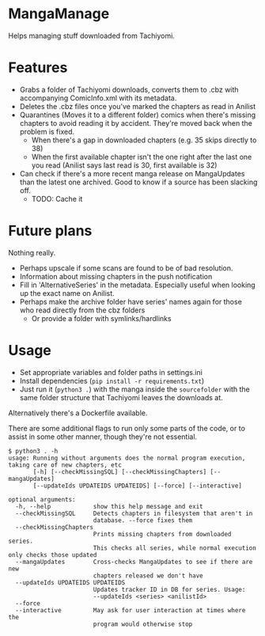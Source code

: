 # MangaManage

Helps managing stuff downloaded from Tachiyomi.

# Features
- Grabs a folder of Tachiyomi downloads, converts them to .cbz with accompanying ComicInfo.xml with its metadata.
- Deletes the .cbz files once you've marked the chapters as read in Anilist
- Quarantines (Moves it to a different folder) comics when there's missing chapters to avoid reading it by accident. They're moved back when the problem is fixed.
  - When there's a gap in downloaded chapters (e.g. 35 skips directly to 38)
  - When the first available chapter isn't the one right after the last one you read (Anilist says last read is 30, first available is 32)
- Can check if there's a more recent manga release on MangaUpdates than the latest one archived. Good to know if a source has been slacking off.
  - TODO: Cache it

# Future plans
Nothing really.
- Perhaps upscale if some scans are found to be of bad resolution.
- Information about missing chapters in the push notification
- Fill in 'AlternativeSeries' in the metadata. Especially useful when looking up the exact name on Anilist.
- Perhaps make the archive folder have series' names again for those who read directly from the cbz folders
  - Or provide a folder with symlinks/hardlinks

# Usage
- Set appropriate variables and folder paths in settings.ini
- Install dependencies (`pip install -r requirements.txt`)
- Just run it (`python3 .`) with the manga inside the `sourcefolder` with the same folder structure that Tachiyomi leaves the downloads at.

Alternatively there's a Dockerfile available.

There are some additional flags to run only some parts of the code, or to assist in some other manner, though they're not essential.

```
$ python3 . -h
usage: Running without arguments does the normal program execution, taking care of new chapters, etc
       [-h] [--checkMissingSQL] [--checkMissingChapters] [--mangaUpdates]
       [--updateIds UPDATEIDS UPDATEIDS] [--force] [--interactive]

optional arguments:
  -h, --help            show this help message and exit
  --checkMissingSQL     Detects chapters in filesystem that aren't in
                        database. --force fixes them
  --checkMissingChapters
                        Prints missing chapters from downloaded series.
                        This checks all series, while normal execution only checks those updated
  --mangaUpdates        Cross-checks MangaUpdates to see if there are new
                        chapters released we don't have
  --updateIds UPDATEIDS UPDATEIDS
                        Updates tracker ID in DB for series. Usage:
                        --updateIds <series> <anilistId>
  --force
  --interactive         May ask for user interaction at times where the
                        program would otherwise stop
  ```
